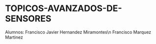 # TOPICOS-AVANZADOS-DE-SENSORES
Alumnos:
Francisco Javier Hernandez Miramontes\n
Francisco Marquez Martinez
